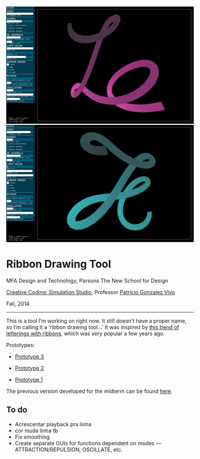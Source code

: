 ![Ribbon Lettering](../_images/14_ribbon_0.png)
![Ribbon Lettering](../_images/14_ribbon_1.png)

# Ribbon Drawing Tool

MFA Design and Technology, Parsons The New School for Design

[Creative Coding: Simulation Studio](github.com/patriciogonzalezvivo/sims2014), Professor [Patricio Gonzalez Vivo](github.com/patriciogonzalezvivo)

Fall, 2014

---

This is a tool I’m working on right now. It still doesn’t have a proper name, so I’m calling it a ‘ribbon drawing tool…’ It was inspired by [this trend of letterings with ribbons](https://www.google.com/search?q=images&espv=2&biw=1597&bih=816&source=lnms&tbm=isch&sa=X&ei=UYd6VNaeNO7fsATdooLgAg&ved=0CAYQ_AUoAQ#tbm=isch&q=ribbon+typography), which was very popular a few years ago. 

Prototypes:

* [Prototype 3](https://vimeo.com/108398582)

* [Prototype 2](https://vimeo.com/108173481) 

* [Prototype 1](https://vimeo.com/108160517) 

The previous version developed for the midterm can be found [here](../06_midterm).


## To do

* Acrescentar playback pra linha
* cor muda linha tb
* Fix smoothing
* Create separate GUIs for functions dependent on modes — ATTRACTION/REPULSION, OSCILLATE, etc.